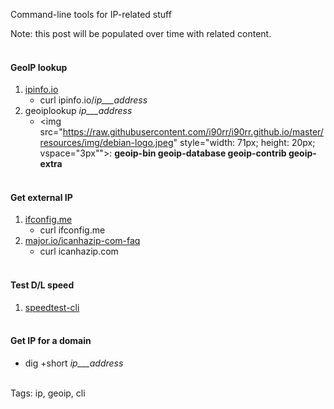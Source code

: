 Command-line tools for IP-related stuff

Note: this post will be populated over time with related content.
<br/><br/>

#### GeoIP lookup
1. [ipinfo.io](http://ipinfo.io)
    * curl ipinfo.io/_ip___address_ 
2. geoiplookup _ip___address_
    * <img src="https://raw.githubusercontent.com/i90rr/i90rr.github.io/master/resources/img/debian-logo.jpeg" style="width: 71px; height: 20px; vspace="3px"">: **geoip-bin geoip-database geoip-contrib geoip-extra**
<br/><br/>

#### Get external IP
1. [ifconfig.me](ifconfig.me)
    * curl ifconfig.me
2. [major.io/icanhazip-com-faq](https://major.io/icanhazip-com-faq/)
    * curl icanhazip.com
<br/><br/>

#### Test D/L speed
1. [speedtest-cli](https://pypi.python.org/pypi/speedtest-cli)
<br/><br/>

#### Get IP for a domain
* dig +short _ip___address_
<br/><br/>

Tags: ip, geoip, cli
